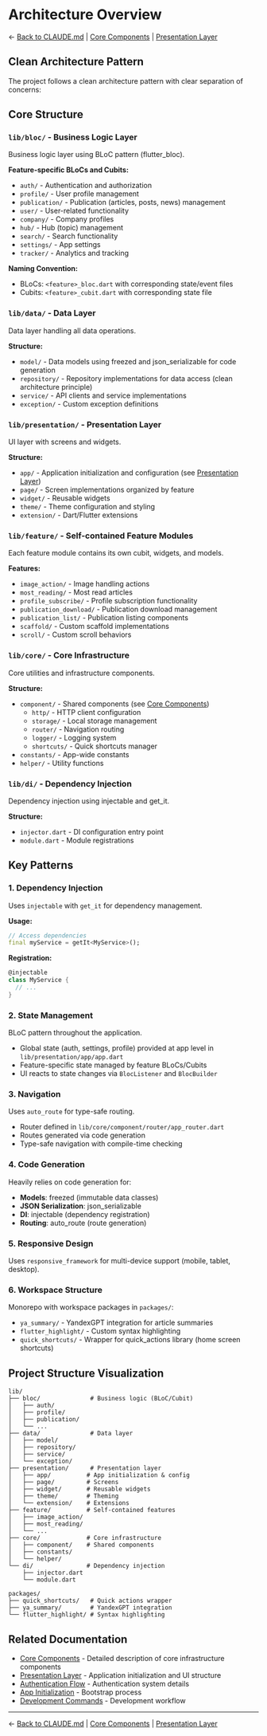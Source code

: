 # Architecture Overview

← [Back to CLAUDE.md](../../CLAUDE.md) | [Core Components](core-components.md) | [Presentation Layer](presentation-layer.md)

## Clean Architecture Pattern

The project follows a clean architecture pattern with clear separation of concerns:

## Core Structure

### `lib/bloc/` - Business Logic Layer

Business logic layer using BLoC pattern (flutter_bloc).

**Feature-specific BLoCs and Cubits:**
- `auth/` - Authentication and authorization
- `profile/` - User profile management
- `publication/` - Publication (articles, posts, news) management
- `user/` - User-related functionality
- `company/` - Company profiles
- `hub/` - Hub (topic) management
- `search/` - Search functionality
- `settings/` - App settings
- `tracker/` - Analytics and tracking

**Naming Convention:**
- BLoCs: `<feature>_bloc.dart` with corresponding state/event files
- Cubits: `<feature>_cubit.dart` with corresponding state file

### `lib/data/` - Data Layer

Data layer handling all data operations.

**Structure:**
- `model/` - Data models using freezed and json_serializable for code generation
- `repository/` - Repository implementations for data access (clean architecture principle)
- `service/` - API clients and service implementations
- `exception/` - Custom exception definitions

### `lib/presentation/` - Presentation Layer

UI layer with screens and widgets.

**Structure:**
- `app/` - Application initialization and configuration (see [Presentation Layer](presentation-layer.md))
- `page/` - Screen implementations organized by feature
- `widget/` - Reusable widgets
- `theme/` - Theme configuration and styling
- `extension/` - Dart/Flutter extensions

### `lib/feature/` - Self-contained Feature Modules

Each feature module contains its own cubit, widgets, and models.

**Features:**
- `image_action/` - Image handling actions
- `most_reading/` - Most read articles
- `profile_subscribe/` - Profile subscription functionality
- `publication_download/` - Publication download management
- `publication_list/` - Publication listing components
- `scaffold/` - Custom scaffold implementations
- `scroll/` - Custom scroll behaviors

### `lib/core/` - Core Infrastructure

Core utilities and infrastructure components.

**Structure:**
- `component/` - Shared components (see [Core Components](core-components.md))
  - `http/` - HTTP client configuration
  - `storage/` - Local storage management
  - `router/` - Navigation routing
  - `logger/` - Logging system
  - `shortcuts/` - Quick shortcuts manager
- `constants/` - App-wide constants
- `helper/` - Utility functions

### `lib/di/` - Dependency Injection

Dependency injection using injectable and get_it.

**Structure:**
- `injector.dart` - DI configuration entry point
- `module.dart` - Module registrations

## Key Patterns

### 1. Dependency Injection

Uses `injectable` with `get_it` for dependency management.

**Usage:**
```dart
// Access dependencies
final myService = getIt<MyService>();
```

**Registration:**
```dart
@injectable
class MyService {
  // ...
}
```

### 2. State Management

BLoC pattern throughout the application.

- Global state (auth, settings, profile) provided at app level in `lib/presentation/app/app.dart`
- Feature-specific state managed by feature BLoCs/Cubits
- UI reacts to state changes via `BlocListener` and `BlocBuilder`

### 3. Navigation

Uses `auto_route` for type-safe routing.

- Router defined in `lib/core/component/router/app_router.dart`
- Routes generated via code generation
- Type-safe navigation with compile-time checking

### 4. Code Generation

Heavily relies on code generation for:
- **Models**: freezed (immutable data classes)
- **JSON Serialization**: json_serializable
- **DI**: injectable (dependency registration)
- **Routing**: auto_route (route generation)

### 5. Responsive Design

Uses `responsive_framework` for multi-device support (mobile, tablet, desktop).

### 6. Workspace Structure

Monorepo with workspace packages in `packages/`:
- `ya_summary/` - YandexGPT integration for article summaries
- `flutter_highlight/` - Custom syntax highlighting
- `quick_shortcuts/` - Wrapper for quick_actions library (home screen shortcuts)

## Project Structure Visualization

```
lib/
├── bloc/              # Business logic (BLoC/Cubit)
│   ├── auth/
│   ├── profile/
│   ├── publication/
│   └── ...
├── data/              # Data layer
│   ├── model/
│   ├── repository/
│   ├── service/
│   └── exception/
├── presentation/      # Presentation layer
│   ├── app/          # App initialization & config
│   ├── page/         # Screens
│   ├── widget/       # Reusable widgets
│   ├── theme/        # Theming
│   └── extension/    # Extensions
├── feature/          # Self-contained features
│   ├── image_action/
│   ├── most_reading/
│   └── ...
├── core/             # Core infrastructure
│   ├── component/    # Shared components
│   ├── constants/
│   └── helper/
└── di/               # Dependency injection
    ├── injector.dart
    └── module.dart

packages/
├── quick_shortcuts/   # Quick actions wrapper
├── ya_summary/        # YandexGPT integration
└── flutter_highlight/ # Syntax highlighting
```

## Related Documentation

- [Core Components](core-components.md) - Detailed description of core infrastructure components
- [Presentation Layer](presentation-layer.md) - Application initialization and UI structure
- [Authentication Flow](../flows/authentication.md) - Authentication system details
- [App Initialization](../flows/app-initialization.md) - Bootstrap process
- [Development Commands](../development/commands.md) - Development workflow

---

← [Back to CLAUDE.md](../../CLAUDE.md) | [Core Components](core-components.md) | [Presentation Layer](presentation-layer.md)
